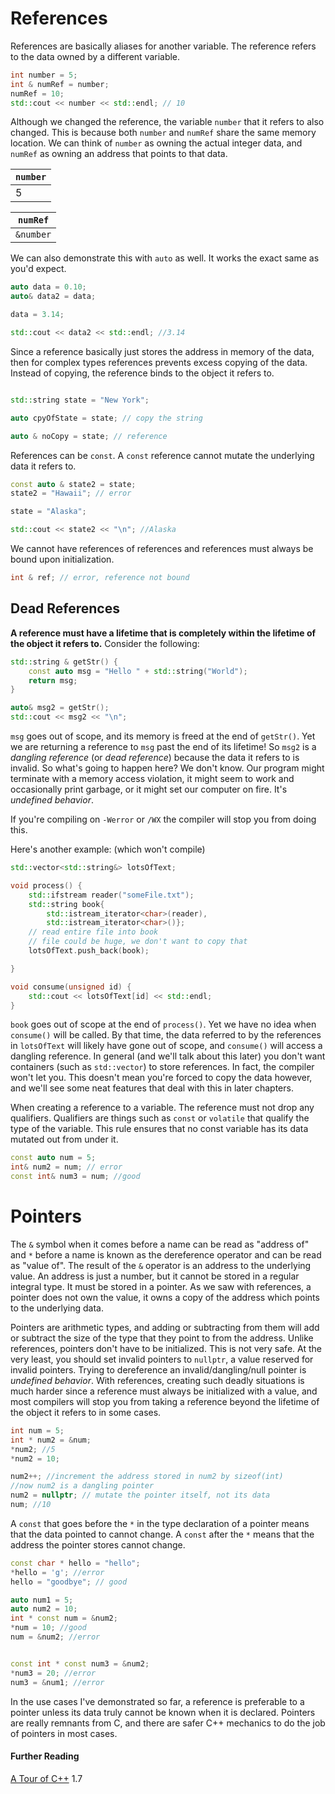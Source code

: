 # References

References are basically aliases for another variable. The reference refers to the data owned by a different variable.

```c++
int number = 5;
int & numRef = number;
numRef = 10;
std::cout << number << std::endl; // 10
```

Although we changed the reference, the variable `number` that it refers to also changed. 
This is because both `number` and `numRef` share the same memory location. We can think of `number` as owning the actual integer data, and `numRef` as owning an address that points to that data.

|`number`|              
|---|                
|5|   


|`numRef`|
|---|
|`&number`|

We can also demonstrate this with `auto` as well. It works the exact same as you'd expect.

```c++
auto data = 0.10;
auto& data2 = data;

data = 3.14;

std::cout << data2 << std::endl; //3.14
```

Since a reference basically just stores the address in memory of the data, then for complex types references prevents excess copying of the data. 
Instead of copying, the reference binds to the object it refers to.

```c++

std::string state = "New York";

auto cpyOfState = state; // copy the string

auto & noCopy = state; // reference
```

References can be `const`. A `const` reference cannot mutate the underlying data it refers to.

```c++
const auto & state2 = state;
state2 = "Hawaii"; // error

state = "Alaska";

std::cout << state2 << "\n"; //Alaska
```

We cannot have references of references and references must always be bound upon initialization.

```c++
int & ref; // error, reference not bound
```

## Dead References

**A reference must have a lifetime that is completely within the lifetime of the object it refers to.** Consider the following:

```c++
std::string & getStr() {
    const auto msg = "Hello " + std::string("World");
    return msg;
}

auto& msg2 = getStr();
std::cout << msg2 << "\n";
```
`msg` goes out of scope, and its memory is freed at the end of `getStr()`. Yet we are returning a reference to `msg` past the end of its lifetime! 
So `msg2` is a *dangling reference* (or *dead reference*) because the data it refers to is invalid. 
So what's going to happen here? We don't know. Our program might terminate with a memory access violation, it might seem to work and occasionally print garbage, or it might set our computer on fire. 
It's *undefined behavior*.

If you're compiling on `-Werror` or `/WX` the compiler will stop you from doing this.

Here's another example: (which won't compile)

```c++
std::vector<std::string&> lotsOfText;

void process() {
    std::ifstream reader("someFile.txt");
    std::string book{
        std::istream_iterator<char>(reader),
        std::istream_iterator<char>()};
    // read entire file into book
    // file could be huge, we don't want to copy that
    lotsOfText.push_back(book);

}

void consume(unsigned id) {
    std::cout << lotsOfText[id] << std::endl; 
}
```

`book` goes out of scope at the end of `process()`. Yet we have no idea when `consume()` will be called. 
By that time, the data referred to by the references in `lotsOfText` will likely have gone out of scope, and `consume()` will access a dangling reference. 
In general (and we'll talk about this later) you don't want containers (such as `std::vector`) to store references. 
In fact, the compiler won't let you. This doesn't mean you're forced to copy the data however, and we'll see some neat features that deal with this in later chapters.

When creating a reference to a variable. The reference must not drop any qualifiers. 
Qualifiers are things such as `const` or `volatile` that qualify the type of the variable. This rule ensures that no const variable has its data mutated out from under it.

```C++
const auto num = 5;
int& num2 = num; // error
const int& num3 = num; //good
```

# Pointers

The `&` symbol when it comes before a name can be read as "address of" and `*` before a name is known as the dereference operator and can be read as "value of". 
The result of the `&` operator is an address to the underlying value. An address is just a number, but it cannot be stored in a regular integral type. 
It must be stored in a pointer. As we saw with references, a pointer does not own the value, it owns a copy of the address which points to the underlying data.

Pointers are arithmetic types, and adding or subtracting from them will add or subtract the size of the type that they point to from the address. 
Unlike references, pointers don't have to be initialized. This is not very safe. At the very least, you should set invalid pointers to `nullptr`, a value reserved for invalid pointers. 
Trying to dereference an invalid/dangling/null pointer is *undefined behavior*. With references, creating such deadly situations is much harder since a reference must always be initialized with a value, 
and most compilers will stop you from taking a reference beyond the lifetime of the object it refers to in some cases.

```C++
int num = 5;
int * num2 = &num;
*num2; //5
*num2 = 10;

num2++; //increment the address stored in num2 by sizeof(int)
//now num2 is a dangling pointer
num2 = nullptr; // mutate the pointer itself, not its data
num; //10

```

A `const` that goes before the `*` in the type declaration of a pointer means that the data pointed to cannot change. 
A `const` after the `*` means that the address the pointer stores cannot change.

```C++
const char * hello = "hello";
*hello = 'g'; //error
hello = "goodbye"; // good

auto num1 = 5;
auto num2 = 10;
int * const num = &num2;
*num = 10; //good
num = &num2; //error


const int * const num3 = &num2;
*num3 = 20; //error
num3 = &num1; //error
```

In the use cases I've demonstrated so far, a reference is preferable to a pointer unless its data truly cannot be known when it is declared. 
Pointers are really remnants from C, and there are safer C++ mechanics to do the job of pointers in most cases.

#### Further Reading

[A Tour of C++](https://github.com/Kikou1998/textbook/blob/master/A%20Tour%20of%20C%2B%2B%20(2nd%20Edition)%20(C%2B%2B%20In-Depth%20Series).pdf) 1.7
